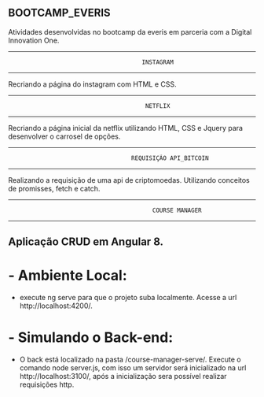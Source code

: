 ##                                                           BOOTCAMP_EVERIS 
                               
Atividades desenvolvidas no bootcamp da everis em parceria com a Digital Innovation One.

__________________________________________________________________________________________________________
                                          INSTAGRAM
__________________________________________________________________________________________________________ 

Recriando a página do instagram com HTML e CSS.


__________________________________________________________________________________________________________
                                           NETFLIX
__________________________________________________________________________________________________________                                           
Recriando a página inicial da netflix utilizando HTML, CSS e Jquery para desenvolver o carrosel de opções. 



__________________________________________________________________________________________________________
                                       REQUISIÇÃO API_BITCOIN
__________________________________________________________________________________________________________                                       

Realizando a requisição de uma api de criptomoedas. Utilizando conceitos de promisses, fetch e catch.



__________________________________________________________________________________________________________
                                             COURSE MANAGER
__________________________________________________________________________________________________________

## Aplicação CRUD em Angular 8. 
# - Ambiente Local:
* execute ng serve para que o projeto suba localmente. Acesse a url http://localhost:4200/.

# - Simulando o Back-end:
* O back está localizado na pasta /course-manager-serve/. Execute o comando node server.js, com isso um servidor será inicializado na url http://localhost:3100/, após a inicialização sera possível realizar requisições http.



